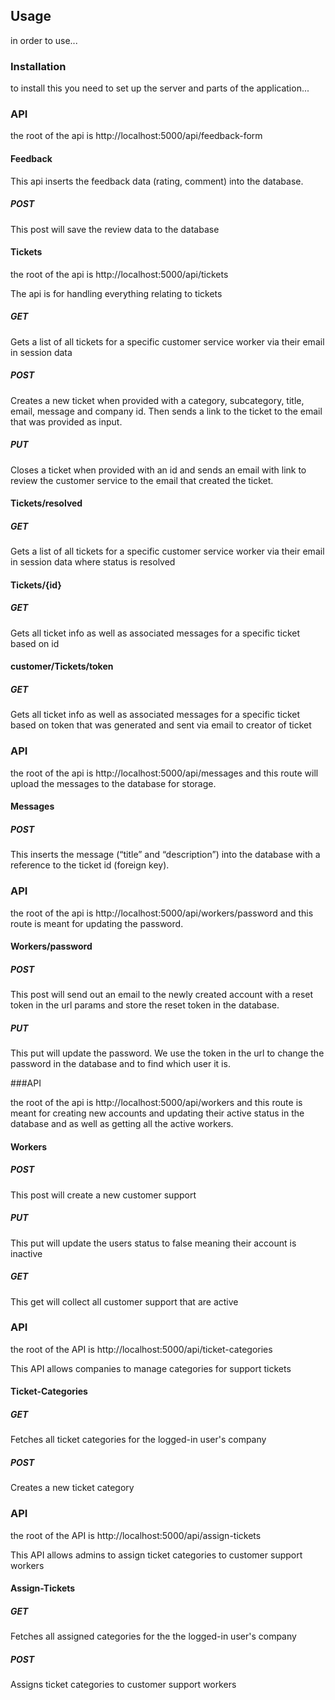 ## Usage

in order to use...

### Installation

to install this you need to set up the server and parts of the application...

### API
the root of the api is http://localhost:5000/api/feedback-form

#### Feedback 

This api inserts the  feedback data (rating, comment) into the database.

##### POST 

This post will save the review data to the database

####  Tickets

the root of the api is http://localhost:5000/api/tickets

The api is for handling everything relating to tickets

##### GET 

Gets a list of all tickets for a specific customer service worker via their email in session data

##### POST 

Creates a new ticket when provided with a category, subcategory, title, email, message and company id. Then sends a link to the ticket to the email that was provided as input.

##### PUT

Closes a ticket when provided with an id and sends an email with link to review the customer service to the email that created the ticket.


####  Tickets/resolved

##### GET 

Gets a list of all tickets for a specific customer service worker via their email in session data where status is resolved

####  Tickets/{id}

##### GET 

Gets all ticket info as well as associated messages for a specific ticket based on id

####  customer/Tickets/token

##### GET 

Gets all ticket info as well as associated messages for a specific ticket based on token that was generated and sent via email to creator of ticket


### API 

the root of the api is http://localhost:5000/api/messages and this route will upload the messages to the database for storage.

####  Messages

##### POST

This inserts the message (“title” and “description”) into the database with a reference to the ticket id (foreign key).


### API 

the root of the api is http://localhost:5000/api/workers/password and this route is meant for updating the password.

####  Workers/password

##### POST

This post will send out an email to the newly created account with a reset token in the url params and store the reset token in the database.

##### PUT

This put will update the password. We use the token in the url to change the password in the database and to find which user it is.

###API 

the root of the api is http://localhost:5000/api/workers and this route is meant for creating new accounts and updating their active status in the database and as well as getting all the active workers.

####  Workers


##### POST

This post will create a new customer support

##### PUT

This put will update the users status to false meaning their account is inactive

##### GET

This get will collect all customer support that are active


### API

the root of the API is http://localhost:5000/api/ticket-categories

This API allows companies to manage categories for support tickets

#### Ticket-Categories

##### GET

Fetches all ticket categories for the logged-in user's company

##### POST

Creates a new ticket category


### API

the root of the API is http://localhost:5000/api/assign-tickets

This API allows admins to assign ticket categories to customer support workers

#### Assign-Tickets

##### GET

Fetches all assigned categories for the the logged-in user's company

##### POST

Assigns ticket categories to customer support workers

